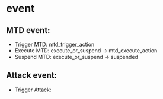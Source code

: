 # event

## MTD event:

 - Trigger MTD: mtd_trigger_action
 - Execute MTD: execute_or_suspend -> mtd_execute_action
 - Suspend MTD: execute_or_suspend -> suspended

## Attack event:

 - Trigger Attack: 
